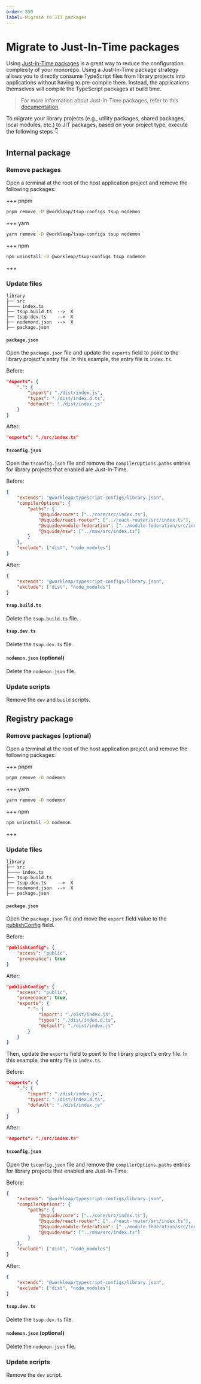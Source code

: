 ```yaml
---
order: 850
label: Migrate to JIT packages
---
```


# Migrate to Just-In-Time packages

Using [Just-in-Time packages](https://www.shew.dev/monorepos/packaging/jit) is a great way to reduce the configuration complexity of your monorepo. Using a Just-In-Time package strategy allows you to directly consume TypeScript files from library projects into applications without having to pre-compile them. Instead, the applications themselves will compile the TypeScript packages at build time.

> For more information about Just-in-Time packages, refer to this [documentation](https://www.shew.dev/monorepos/packaging/jit).

To migrate your library projects (e.g., utility packages, shared packages, local modules, etc.) to JIT packages, based on your project type, execute the following steps :point_down:

## Internal package

### Remove packages

Open a terminal at the root of the host application project and remove the following packages:

+++ pnpm
```bash
pnpm remove -D @workleap/tsup-configs tsup nodemon
```
+++ yarn
```bash
yarn remove -D @workleap/tsup-configs tsup nodemon
```
+++ npm
```bash
npm uninstall -D @workleap/tsup-configs tsup nodemon
```
+++

### Update files

```
library
├── src
├──── index.ts
├── tsup.build.ts  -->  X
├── tsup.dev.ts    -->  X
├── nodemond.json  -->  X
├── package.json
```

#### `package.json`

Open the `package.json` file and update the `exports` field to point to the library project's entry file. In this example, the entry file is `index.ts`.

Before:

```json package.json
"exports": {
    ".": {
        "import": "./dist/index.js",
        "types": "./dist/index.d.ts",
        "default": "./dist/index.js"
    }
}
```

After:

```json package.json
"exports": "./src/index.ts"
```

#### `tsconfig.json`

Open the `tsconfig.json` file and remove the `compilerOptions.paths` entries for library projects that enabled are Just-In-Time.

Before:

```json !#4-9 tsconfig.json
{
    "extends": "@workleap/typescript-configs/library.json",
    "compilerOptions": {
        "paths": {
            "@squide/core": ["../core/src/index.ts"],
            "@squide/react-router": ["../react-router/src/index.ts"],
            "@squide/module-federation": ["../module-federation/src/index.ts"],
            "@squide/msw": ["../msw/src/index.ts"]
        }
    },
    "exclude": ["dist", "node_modules"]
}
```

After:

```json tsconfig.json
{
    "extends": "@workleap/typescript-configs/library.json",
    "exclude": ["dist", "node_modules"]
}
```

#### `tsup.build.ts`

Delete the `tsup.build.ts` file.

#### `tsup.dev.ts`

Delete the `tsup.dev.ts` file.

#### `nodemon.json` (optional)

Delete the `nodemon.json` file.

### Update scripts

Remove the `dev` and `build` scripts.

## Registry package

### Remove packages (optional)

Open a terminal at the root of the host application project and remove the following packages:

+++ pnpm
```bash
pnpm remove -D nodemon
```
+++ yarn
```bash
yarn remove -D nodemon
```
+++ npm
```bash
npm uninstall -D nodemon
```
+++

### Update files

```
library
├── src
├──── index.ts
├── tsup.build.ts
├── tsup.dev.ts    -->  X
├── nodemond.json  -->  X
├── package.json
```

#### `package.json`

Open the `package.json` file and move the `export` field value to the [publishConfig](https://pnpm.io/package_json#publishconfig) field.

Before:

```json package.json
"publishConfig": {
    "access": "public",
    "provenance": true
}
```

After:

```json package.json
"publishConfig": {
    "access": "public",
    "provenance": true,
    "exports": {
        ".": {
            "import": "./dist/index.js",
            "types": "./dist/index.d.ts",
            "default": "./dist/index.js"
        }
    }
}
```

Then, update the `exports` field to point to the library project's entry file. In this example, the entry file is `index.ts`.

Before:

```json package.json
"exports": {
    ".": {
        "import": "./dist/index.js",
        "types": "./dist/index.d.ts",
        "default": "./dist/index.js"
    }
}
```

After:

```json package.json
"exports": "./src/index.ts"
```

#### `tsconfig.json`

Open the `tsconfig.json` file and remove the `compilerOptions.paths` entries for library projects that enabled are Just-In-Time.

Before:

```json !#4-9 tsconfig.json
{
    "extends": "@workleap/typescript-configs/library.json",
    "compilerOptions": {
        "paths": {
            "@squide/core": ["../core/src/index.ts"],
            "@squide/react-router": ["../react-router/src/index.ts"],
            "@squide/module-federation": ["../module-federation/src/index.ts"],
            "@squide/msw": ["../msw/src/index.ts"]
        }
    },
    "exclude": ["dist", "node_modules"]
}
```

After:

```json tsconfig.json
{
    "extends": "@workleap/typescript-configs/library.json",
    "exclude": ["dist", "node_modules"]
}
```

#### `tsup.dev.ts`

Delete the `tsup.dev.ts` file.

#### `nodemon.json` (optional)

Delete the `nodemon.json` file.

### Update scripts

Remove the `dev` script.
